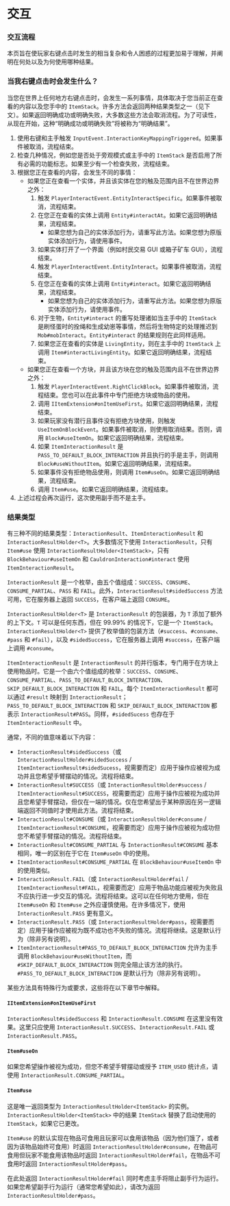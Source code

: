 # 交互

### 交互流程

本页旨在使玩家右键点击时发生的相当复杂和令人困惑的过程更加易于理解，并阐明在何处以及为何使用哪种结果。

### 当我右键点击时会发生什么？

当您在世界上任何地方右键点击时，会发生一系列事情，具体取决于您当前正在查看的内容以及您手中的 `ItemStack`。许多方法会返回两种结果类型之一（见下文）。如果返回明确成功或明确失败，大多数这些方法会取消流程。为了可读性，从现在开始，这种“明确成功或明确失败”将被称为“明确结果”。

1. 使用右键和主手触发 `InputEvent.InteractionKeyMappingTriggered`。如果事件被取消，流程结束。
2. 检查几种情况，例如您是否处于旁观模式或主手中的 `ItemStack` 是否启用了所有必需的功能标志。如果至少有一个检查失败，流程结束。
3. 根据您正在查看的内容，会发生不同的事情：
   - 如果您正在查看一个实体，并且该实体在您的触及范围内且不在世界边界之外：
     1. 触发 `PlayerInteractEvent.EntityInteractSpecific`。如果事件被取消，流程结束。
     2. 在您正在查看的实体上调用 `Entity#interactAt`。如果它返回明确结果，流程结束。
        - 如果您想为自己的实体添加行为，请重写此方法。如果您想为原版实体添加行为，请使用事件。
     3. 如果实体打开了一个界面（例如村民交易 GUI 或箱子矿车 GUI），流程结束。
     4. 触发 `PlayerInteractEvent.EntityInteract`。如果事件被取消，流程结束。
     5. 在您正在查看的实体上调用 `Entity#interact`。如果它返回明确结果，流程结束。
        - 如果您想为自己的实体添加行为，请重写此方法。如果您想为原版实体添加行为，请使用事件。
     6. 对于生物，`Entity#interact` 的重写处理诸如当主手中的 `ItemStack` 是刷怪蛋时的拴绳和生成幼崽等事情，然后将生物特定的处理推迟到 `Mob#mobInteract`。`Entity#interact` 的结果规则在此同样适用。
     7. 如果您正在查看的实体是 `LivingEntity`，则在主手中的 `ItemStack` 上调用 `Item#interactLivingEntity`。如果它返回明确结果，流程结束。
   - 如果您正在查看一个方块，并且该方块在您的触及范围内且不在世界边界之外：
     1. 触发 `PlayerInteractEvent.RightClickBlock`。如果事件被取消，流程结束。您也可以在此事件中专门拒绝方块或物品的使用。
     2. 调用 `IItemExtension#onItemUseFirst`。如果它返回明确结果，流程结束。
     3. 如果玩家没有潜行且事件没有拒绝方块使用，则触发 `UseItemOnBlockEvent`。如果事件被取消，则使用取消结果。否则，调用 `Block#useItemOn`。如果它返回明确结果，流程结束。
     4. 如果 `ItemInteractionResult` 是 `PASS_TO_DEFAULT_BLOCK_INTERACTION` 并且执行的手是主手，则调用 `Block#useWithoutItem`。如果它返回明确结果，流程结束。
     5. 如果事件没有拒绝物品使用，则调用 `Item#useOn`。如果它返回明确结果，流程结束。
     6. 调用 `Item#use`。如果它返回明确结果，流程结束。
4. 上述过程会再次运行，这次使用副手而不是主手。

### 结果类型

有三种不同的结果类型：`InteractionResult`、`ItemInteractionResult` 和 `InteractionResultHolder<T>`。大多数情况下使用 `InteractionResult`，只有 `Item#use` 使用 `InteractionResultHolder<ItemStack>`，只有 `BlockBehaviour#useItemOn` 和 `CauldronInteraction#interact` 使用 `ItemInteractionResult`。

`InteractionResult` 是一个枚举，由五个值组成：`SUCCESS`、`CONSUME`、`CONSUME_PARTIAL`、`PASS` 和 `FAIL`。此外，`InteractionResult#sidedSuccess` 方法可用，它在服务器上返回 `SUCCESS`，在客户端上返回 `CONSUME`。

`InteractionResultHolder<T>` 是 `InteractionResult` 的包装器，为 `T` 添加了额外的上下文。`T` 可以是任何东西，但在 99.99% 的情况下，它是一个 `ItemStack`。`InteractionResultHolder<T>` 提供了枚举值的包装方法（`#success`、`#consume`、`#pass` 和 `#fail`），以及 `#sidedSuccess`，它在服务器上调用 `#success`，在客户端上调用 `#consume`。

`ItemInteractionResult` 是 `InteractionResult` 的并行版本，专门用于在方块上使用物品时。它是一个由六个值组成的枚举：`SUCCESS`、`CONSUME`、`CONSUME_PARTIAL`、`PASS_TO_DEFAULT_BLOCK_INTERACTION`、`SKIP_DEFAULT_BLOCK_INTERACTION` 和 `FAIL`。每个 `ItemInteractionResult` 都可以通过 `#result` 映射到 `InteractionResult`；`PASS_TO_DEFAULT_BLOCK_INTERACTION` 和 `SKIP_DEFAULT_BLOCK_INTERACTION` 都表示 `InteractionResult#PASS`。同样，`#sidedSucess` 也存在于 `ItemInteractionResult` 中。

通常，不同的值意味着以下内容：

- `InteractionResult#sidedSuccess`（或 `InteractionResultHolder#sidedSuccess` / `ItemInteractionResult#sidedSucess`，视需要而定）应用于操作应被视为成功并且您希望手臂摆动的情况。流程将结束。
- `InteractionResult#SUCCESS`（或 `InteractionResultHolder#success` / `ItemInteractionResult#SUCCESS`，视需要而定）应用于操作应被视为成功并且您希望手臂摆动，但仅在一端的情况。仅在您希望出于某种原因在另一逻辑端返回不同值时才使用此方法。流程将结束。
- `InteractionResult#CONSUME`（或 `InteractionResultHolder#consume` / `ItemInteractionResult#CONSUME`，视需要而定）应用于操作应被视为成功但您不希望手臂摆动的情况。流程将结束。
- `InteractionResult#CONSUME_PARTIAL` 与 `InteractionResult#CONSUME` 基本相同，唯一的区别在于它在 `Item#useOn` 中的使用。
- `ItemInteractionResult#CONSUME_PARTIAL` 在 `BlockBehaviour#useItemOn` 中的使用类似。
- `InteractionResult.FAIL`（或 `InteractionResultHolder#fail` / `ItemInteractionResult#FAIL`，视需要而定）应用于物品功能应被视为失败且不应执行进一步交互的情况。流程将结束。这可以在任何地方使用，但在 `Item#useOn` 和 `Item#use` 之外应谨慎使用。在许多情况下，使用 `InteractionResult.PASS` 更有意义。
- `InteractionResult.PASS`（或 `InteractionResultHolder#pass`，视需要而定）应用于操作应被视为既不成功也不失败的情况。流程将继续。这是默认行为（除非另有说明）。
- `ItemInteractionResult#PASS_TO_DEFAULT_BLOCK_INTERACTION` 允许为主手调用 `BlockBehaviour#useWithoutItem`，而 `#SKIP_DEFAULT_BLOCK_INTERACTION` 则完全阻止该方法的执行。`#PASS_TO_DEFAULT_BLOCK_INTERACTION` 是默认行为（除非另有说明）。

某些方法具有特殊行为或要求，这些将在以下章节中解释。

#### `IItemExtension#onItemUseFirst`

`InteractionResult#sidedSuccess` 和 `InteractionResult.CONSUME` 在这里没有效果。这里只应使用 `InteractionResult.SUCCESS`、`InteractionResult.FAIL` 或 `InteractionResult.PASS`。

#### `Item#useOn`

如果您希望操作被视为成功，但您不希望手臂摆动或授予 `ITEM_USED` 统计点，请使用 `InteractionResult.CONSUME_PARTIAL`。

#### `Item#use`

这是唯一返回类型为 `InteractionResultHolder<ItemStack>` 的实例。`InteractionResultHolder<ItemStack>` 中的结果 `ItemStack` 替换了启动使用的 `ItemStack`，如果它已更改。

`Item#use` 的默认实现在物品可食用且玩家可以食用该物品（因为他们饿了，或者因为该物品始终可食用）时返回 `InteractionResultHolder#consume`，在物品可食用但玩家不能食用该物品时返回 `InteractionResultHolder#fail`，在物品不可食用时返回 `InteractionResultHolder#pass`。

在此处返回 `InteractionResultHolder#fail` 同时考虑主手将阻止副手行为运行。如果您希望副手行为运行（通常您希望如此），请改为返回 `InteractionResultHolder#pass`。
